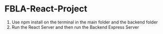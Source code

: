 # FBLA-React-Project
1. Use npm install on the terminal in the main folder and the backend folder
2. Run the React Server and then run the Backend Express Server
